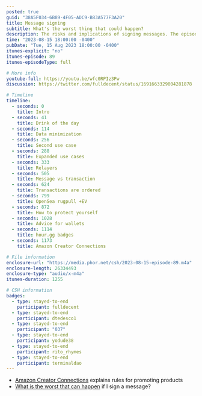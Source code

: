 ```yaml
---
posted: true
guid: "38A5F034-6B89-4F05-ADC9-B83A577F3A20"
title: Message signing
subtitle: What's the worst thing that could happen?
description: The risks and implications of signing messages. The episode aims to educate viewers on the importance of understanding what they sign online and the potential consequences of signing dubious content. Within the discussion, they touch on best practices for secure message signing, showcasing prime examples. Emphasis is given to data minimization practices and how certain programs, like Amazon Creator Connections, align with these principles. The episode also presents specific advice for various platforms and highlights the difference between messages and transactions, elucidating their sequential nature. Safety measures and wallet recommendations are provided to ensure cybersecurity.
time: "2023-08-15 18:00:00 -0400"
pubDate: "Tue, 15 Aug 2023 18:00:00 -0400"
itunes-explicit: "no"
itunes-episode: 89
itunes-episodeType: full

# More info
youtube-full: https://youtu.be/wfc0RPIz3Pw
discussion: https://twitter.com/fulldecent/status/1691663329004281878

# Timeline
timeline:
  - seconds: 0
    title: Intro
  - seconds: 41
    title: Drink of the day
  - seconds: 114
    title: Data minimization
  - seconds: 256
    title: Second use case
  - seconds: 288
    title: Expanded use cases
  - seconds: 333
    title: Relayers
  - seconds: 505
    title: Message vs transaction
  - seconds: 624
    title: Transactions are ordered
  - seconds: 799
    title: OpenSea rugpull +EV
  - seconds: 872
    title: How to protect yourself
  - seconds: 1028
    title: Advice for wallets
  - seconds: 1114
    title: hour.gg badges
  - seconds: 1173
    title: Amazon Creator Connections

# File information
enclosure-url: "https://media.phor.net/csh/2023-08-15-episode-89.m4a"
enclosure-length: 26334493
enclosure-type: "audio/x-m4a"
itunes-duration: 1255

# CSH information
badges:
  - type: stayed-to-end
    participant: fulldecent
  - type: stayed-to-end
    participant: dtedesco1
  - type: stayed-to-end
    participant: "037"
  - type: stayed-to-end
    participant: yodude38
  - type: stayed-to-end
    participant: rito_rhymes
  - type: stayed-to-end
    participant: terminaldao
---
```


- [Amazon Creator Connections](https://www.amazon.com/earn-with-amazon-creator-connections/b?ie=UTF8&node=53638653011) explains rules for promoting products
- [What is the worst that can happen](https://blog.phor.net/2023/08/13/What-happens-if-I-sign-a-message.html) if I sign a message?